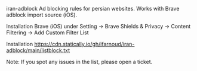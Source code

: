 iran-adblock
Ad blocking rules for persian websites. Works with Brave adblock import source (iOS).

Installation
Brave (iOS) under Setting -> Brave Shields & Privacy -> Content Filtering -> Add Custom Filter List

Installation
https://cdn.statically.io/gh/ifarnoud/iran-adblock/main/listblock.txt

Note:
If you spot any issues in the list, please open a ticket.
